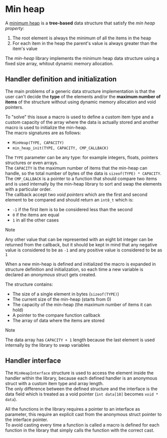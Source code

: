 # Min heap

A [minimum heap](https://en.wikipedia.org/wiki/Heap_(data_structure)) is a **tree-based** data structure
that satisfy the *min heap property*:
1. The root element is always the minimum of all the items in the heap
2. For each item in the heap the parent's value is always greater than the item's value

The *min-heap* library implements the minimum heap data structure using a fixed size array,
whitout dynamic memory allocation.

## Handler definition and initialization

The main problems of a generic data structure implementation is that the user can't
decide the **type** of the elements and/or the **maximum number of items** of the structure
without using dynamic memory allocation and void pointers.

To "solve" this issue a macro is used to define a custom item type and a custom capacity
of the array where the data is actually stored and another macro is used to initialize the min-heap. \
The macro signatures are as follows:
- `MinHeap(TYPE, CAPACITY)`
- `min_heap_init(TYPE, CAPACITY, CMP_CALLBACK)`

The `TYPE` parameter can be any type: for example integers, floats, pointers structures or even arrays. \
The `CAPACITY` is the maximum number of items that the min-heap can handle, so the total number
of bytes of the data is `sizeof(TYPE) * CAPACITY`. \
The `CMP_CALLBACK` is a pointer to a function that should compare two items and is used internally
by the min-heap library to sort and swap the elements with a particular order. \
The callback accept two *void pointers* which are the first and second element to be compared
and should return an `int8_t` which is:
- `-1` if the first item is to be considered less than the second
- `0` if the items are equal
- `1` in all the other cases

> [!NOTE]
> Any other value that can be represented with an eight bit integer can be returned from the
> callback, but it should be kept in mind that any negative value is considered to be as `-1` and
> any positive value is considered to be as `1`

When a new min-heap is defined and initialized the macro is expanded in structure definition
and initialization, so each time a new variable is declared an *anonymous* struct gets created.

The structure contains:
- The size of a single element in bytes (`sizeof(TYPE)`)
- The current size of the min-heap (starts from 0)
- The capacity of the min-heap (the maximum number of items it can hold)
- A pointer to the compare function callback
- The array of data where the items are stored

> [!NOTE]
> The data array has `CAPACITY + 1` length because the last element is used internally
> by the library to swap variables

## Handler interface

The `MinHeapInterface` structure is used to access the element inside the handler
within the library, because each defined handler is an anonymous struct with a custom
item type and array length. \
The only difference between the defined structure and the interface is the data field
which is treated as a void pointer (`int data[10]` becomes `void * data`).

All the functions in the library requires a pointer to an interface as parameter,
this require an explicit cast from the anonymous struct pointer to the interface pointer. \
To avoid casting every time a function is called a macro is defined for each function in the library
that simply calls the function with the correct cast.



